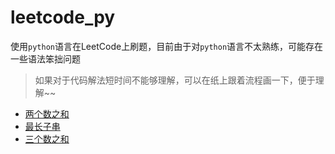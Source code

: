 # leetcode_py
使用`python`语言在LeetCode上刷题，目前由于对`python`语言不太熟练，可能存在一些语法笨拙问题
> 如果对于代码解法短时间不能够理解，可以在纸上跟着流程画一下，便于理解~~

 - [两个数之和](./leetCode_two_sum.py)
 - [最长子串](./longest_substring.py)
 - [三个数之和](./threeSum.py)
